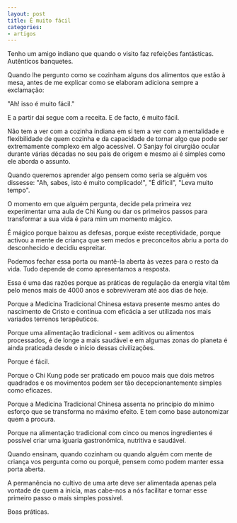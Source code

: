 ```yaml
---
layout: post
title: É muito fácil
categories:
- artigos
--- 
```

Tenho um amigo indiano que quando o visito faz refeições fantásticas. Autênticos banquetes.

Quando lhe pergunto como se cozinham alguns dos alimentos que estão à mesa, antes de me explicar como se elaboram adiciona sempre a exclamação: 

"Ah! isso é muito fácil." 

E a partir dai segue com a receita. E de facto, é muito fácil.

Não tem a ver com a cozinha indiana em si tem a ver com a mentalidade e flexibilidade de quem cozinha e da capacidade de tornar algo que pode ser extremamente complexo em algo acessível. O Sanjay foi cirurgião ocular durante várias décadas no seu pais de origem e mesmo ai é simples como ele aborda o assunto.

Quando queremos aprender algo pensem como seria se alguém vos dissesse: "Ah, sabes, isto é muito complicado!", "É difícil", "Leva muito tempo".

O momento em que alguém pergunta, decide pela primeira vez experimentar uma aula de Chi Kung ou dar os primeiros passos para transformar a sua vida é para mim um momento mágico. 

É mágico porque baixou as defesas, porque existe receptividade, porque activou a mente de criança que sem medos e preconceitos abriu a porta do desconhecido e decidiu espreitar.
 
Podemos fechar essa porta ou mantê-la aberta às vezes para o resto da vida. Tudo depende de como apresentamos a resposta.

Essa é uma das razões porque as práticas de regulação da energia vital têm pelo menos mais de 4000 anos e sobreviveram até aos dias de hoje.

Porque a Medicina Tradicional Chinesa estava presente mesmo antes do nascimento de Cristo e continua com eficácia a ser utilizada nos mais variados terrenos terapêuticos.

Porque uma alimentação tradicional - sem aditivos ou alimentos processados, é de longe a mais saudável e em algumas zonas do planeta é ainda praticada desde o início dessas civilizações. 

Porque é fácil. 

Porque o Chi Kung pode ser praticado em pouco mais que dois metros quadrados e os movimentos podem ser tão decepcionantemente simples como eficazes.

Porque a Medicina Tradicional Chinesa assenta no princípio do mínimo esforço que se transforma no máximo efeito. E tem como base autonomizar quem a procura. 

Porque na alimentação tradicional com cinco ou menos ingredientes é possível criar uma iguaria gastronómica, nutritiva e saudável. 

Quando ensinam, quando cozinham ou quando alguém com mente de criança vos pergunta como ou porquê, pensem como podem manter essa porta aberta. 

A permanência no cultivo de uma arte deve ser alimentada apenas pela vontade de quem a inicia, mas cabe-nos a nós facilitar e tornar esse primeiro passo o mais simples possível. 

Boas práticas. 
